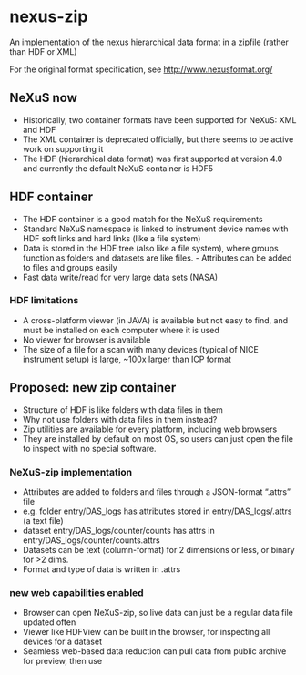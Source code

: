 # nexus-zip
An implementation of the nexus hierarchical data format in a zipfile (rather than HDF or XML)

For the original format specification, see http://www.nexusformat.org/

## NeXuS now
- Historically, two container formats have been supported for NeXuS: XML and HDF
- The XML container is deprecated officially, but there seems to be active work on supporting it
- The HDF (hierarchical data format) was first supported at version 4.0 and currently the default NeXuS container is HDF5

## HDF container
- The HDF container is a good match for the NeXuS requirements
- Standard NeXuS namespace is linked to instrument device names with HDF soft links and hard links (like a file system)
- Data is stored in the HDF tree (also like a file system), where groups function as folders and datasets are like files. -  Attributes can be added to files and groups easily
- Fast data write/read for very large data sets (NASA)

### HDF limitations
- A cross-platform viewer (in JAVA) is available but not easy to find, and must be installed on each computer where it is used
- No viewer for browser is available
- The size of a file for a scan with many devices (typical of NICE instrument setup) is large, ~100x larger than ICP format

## Proposed: new zip container
- Structure of HDF is like folders with data files in them
- Why not use folders with data files in them instead?
- Zip utilities are available for every platform, including web browsers
- They are installed by default on most OS, so users can just open the file to inspect with no special software.

### NeXuS-zip implementation
- Attributes are added to folders and files  through a JSON-format “.attrs” file
- e.g. folder entry/DAS_logs has attributes stored in entry/DAS_logs/.attrs (a text file)
- dataset entry/DAS_logs/counter/counts has attrs in entry/DAS_logs/counter/counts.attrs
- Datasets can be text (column-format) for 2 dimensions or less, or binary for >2 dims.
- Format and type of data is written in .attrs

### new web capabilities enabled
- Browser can open NeXuS-zip, so live data can just be a regular data file updated often
- Viewer like HDFView can be built in the browser, for inspecting all devices for a dataset
- Seamless web-based data reduction can pull data from public archive for preview, then use
